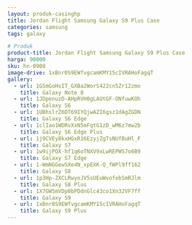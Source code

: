 ```yaml
---
layout: produk-casinghp
title: Jordan Flight Samsung Galaxy S9 Plus Case
categories: samsung
tags: galaxy

# Produk
product-title: Jordan Flight Samsung Galaxy S9 Plus Case
harga: 90000
sku: hn-0908
image-drive: 1xBnr0S9EWfvgcamKMY15cIVRAHoFagqT
gallery:
  - url: 1GSmGoHsIT_GXBa2WorS422cn5Zr12zmo
    title: Galaxy Note 8
  - url: 1JDpenuzD-AHpRVH0gLAUtGF-ONfuwKOh
    title: Galaxy S6
  - url: 1UBhslrZ6DT69IYQjwAZI6gsz1dAgZGDN
    title: Galaxy S6 Edge
  - url: 1clIao1WDRvXxN5mFqtG1zD_wM6z7mw2b
    title: Galaxy S6 Edge Plus
  - url: 1j9CVEy8kxHGxR16EzyjZgTsNUfBuHl_F
    title: Galaxy S7
  - url: 1w9ijPOX-hf1q6oTNXV9xLwREPWS7o6B9
    title: Galaxy S7 Edge
  - url: 1-WmNGGewSXe4N_xpEXK-Q_fWPl9ff162
    title: Galaxy S8
  - url: 1p3Hp-ZXCLRwyoJV5sUEuWvofebSmRJlm
    title: Galaxy S8 Plus
  - url: 1X7GW5mVDp0bPDdnGlc43co1Xn32VF7ff
    title: Galaxy S9
  - url: 1xBnr0S9EWfvgcamKMY15cIVRAHoFagqT
    title: Galaxy S9 Plus
---
```

